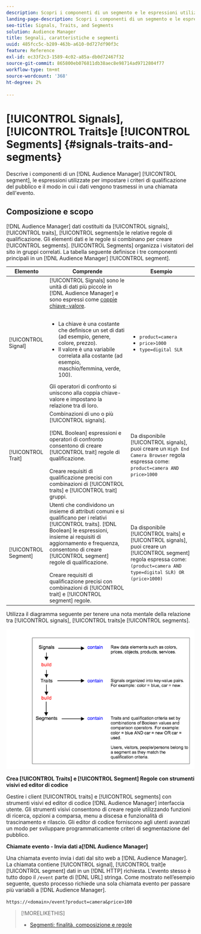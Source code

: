 ```yaml
---
description: Scopri i componenti di un segmento e le espressioni utilizzate per impostare i criteri di qualificazione del pubblico. Trovi anche informazioni su come vengono trasmessi i dati.
landing-page-description: Scopri i componenti di un segmento e le espressioni utilizzate per impostare i criteri di qualificazione del pubblico. Trovi anche informazioni su come vengono trasmessi i dati.
seo-title: Signals, Traits, and Segments
solution: Audience Manager
title: Segnali, caratteristiche e segmenti
uuid: 485fcc5c-b289-463b-a610-0d727df90f3c
feature: Reference
exl-id: ec33f2c3-1589-4c02-a85a-db0d72467f32
source-git-commit: 865800eb076811db38aec8e98714ad9712804f77
workflow-type: tm+mt
source-wordcount: '368'
ht-degree: 2%

---
```


# [!UICONTROL Signals], [!UICONTROL Traits]e [!UICONTROL Segments] {#signals-traits-and-segments}

Descrive i componenti di un [!DNL Audience Manager] [!UICONTROL segment], le espressioni utilizzate per impostare i criteri di qualificazione del pubblico e il modo in cui i dati vengono trasmessi in una chiamata dell&#39;evento.

## Composizione e scopo

[!DNL Audience Manager] dati costituiti da [!UICONTROL signals], [!UICONTROL traits], [!UICONTROL segments]e le relative regole di qualificazione. Gli elementi dati e le regole si combinano per creare [!UICONTROL segments]. [!UICONTROL Segments] organizza i visitatori del sito in gruppi correlati. La tabella seguente definisce i tre componenti principali in un [!DNL Audience Manager] [!UICONTROL segment].

| Elemento | Comprende | Esempio |
|---|---|---|
| [!UICONTROL Signal] | [!UICONTROL Signals] sono le unità di dati più piccole in [!DNL Audience Manager] e sono espressi come [coppie chiave-valore](../reference/key-value-pairs-explained.md).<br><br><ul><li>La chiave è una costante che definisce un set di dati (ad esempio, genere, colore, prezzo).</li><li>Il valore è una variabile correlata alla costante (ad esempio, maschio/femmina, verde, 100).</li></ul>Gli operatori di confronto si uniscono alla coppia chiave-valore e impostano la relazione tra di loro. | <ul><li>`product=camera`</li><li>`price>1000`</li><li>`type=digital SLR`</li></ul> |
| [!UICONTROL Trait] | Combinazioni di uno o più [!UICONTROL signals].<br><br> [!DNL Boolean] espressioni e operatori di confronto consentono di creare [!UICONTROL trait] regole di qualificazione. <br><br>Creare requisiti di qualificazione precisi con combinazioni di [!UICONTROL traits] e [!UICONTROL trait] gruppi. | Da disponibile [!UICONTROL signals], puoi creare un `High End Camera Browser` regola espressa come: `product=camera AND price>1000` |
| [!UICONTROL Segment] | Utenti che condividono un insieme di attributi comuni e si qualificano per i relativi [!UICONTROL traits]. [!DNL Boolean] le espressioni, insieme ai requisiti di aggiornamento e frequenza, consentono di creare [!UICONTROL segment] regole di qualificazione.<br><br> Creare requisiti di qualificazione precisi con combinazioni di [!UICONTROL trait] e [!UICONTROL segment] regole. | Da disponibile [!UICONTROL traits] e [!UICONTROL signals], puoi creare un [!UICONTROL segment] regola espressa come:`(product=camera AND type=digital SLR) OR (price>1000)` |

Utilizza il diagramma seguente per tenere una nota mentale della relazione tra [!UICONTROL signals], [!UICONTROL traits]e [!UICONTROL segments].

![](assets/signals-traits-segments.png)

**Crea [!UICONTROL Traits] e [!UICONTROL Segment] Regole con strumenti visivi ed editor di codice**

Gestire i client [!UICONTROL traits] e [!UICONTROL segments] con strumenti visivi ed editor di codice [!DNL Audience Manager] interfaccia utente. Gli strumenti visivi consentono di creare regole utilizzando funzioni di ricerca, opzioni a comparsa, menu a discesa e funzionalità di trascinamento e rilascio. Gli editor di codice forniscono agli utenti avanzati un modo per sviluppare programmaticamente criteri di segmentazione del pubblico.

**Chiamate evento - Invia dati a[!DNL Audience Manager]**

Una chiamata evento invia i dati dal sito web a [!DNL Audience Manager]. La chiamata contiene [!UICONTROL signal], [!UICONTROL trait]e [!UICONTROL segment] dati in un [!DNL HTTP] richiesta. L&#39;evento stesso è tutto dopo il `/event` parte di [!DNL URL] stringa. Come mostrato nell’esempio seguente, questo processo richiede una sola chiamata evento per passare più variabili a [!DNL Audience Manager].

`https://<domain>/event?product=camera&price>100`

>[!MORELIKETHIS]
>
>* [Segmenti: finalità, composizione e regole](../features/segments/segments-purpose.md)

